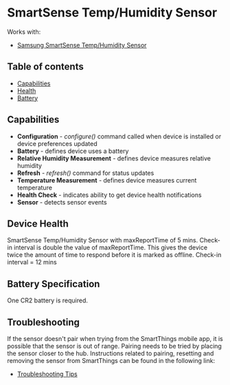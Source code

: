 # SmartSense Temp/Humidity Sensor



Works with: 

* [Samsung SmartSense Temp/Humidity Sensor](https://shop.smartthings.com/#!/products/smartsense-temp-humidity-sensor)

## Table of contents

* [Capabilities](#capabilities)
* [Health](#device-health)
* [Battery](#battery-specification)

## Capabilities

* **Configuration** - _configure()_ command called when device is installed or device preferences updated
* **Battery** - defines device uses a battery
* **Relative Humidity Measurement** - defines device measures relative humidity
* **Refresh** - _refresh()_ command for status updates
* **Temperature Measurement** - defines device measures current temperature
* **Health Check** - indicates ability to get device health notifications
* **Sensor** - detects sensor events

## Device Health

SmartSense Temp/Humidity Sensor with maxReportTime of 5 mins.
Check-in interval is double the value of maxReportTime. 
This gives the device twice the amount of time to respond before it is marked as offline.
Check-in interval = 12 mins

## Battery Specification

One CR2 battery is required.

## Troubleshooting

If the sensor doesn't pair when trying from the SmartThings mobile app, it is possible that the sensor is out of range.
Pairing needs to be tried by placing the sensor closer to the hub.
Instructions related to pairing, resetting and removing the sensor from SmartThings can be found in the following link:
* [Troubleshooting Tips](https://support.smartthings.com/hc/en-us/articles/203040294)